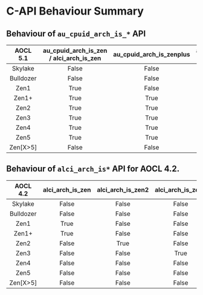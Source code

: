 # C-API Behaviour Summary

## Behaviour of `au_cpuid_arch_is_*` API

| AOCL 5.1   | au_cpuid_arch_is_zen / alci_arch_is_zen | au_cpuid_arch_is_zenplus | au_cpuid_arch_is_zen2 / alci_arch_is_zen2 | au_cpuid_arch_is_zen3 / alci_arch_is_zen3 | au_cpuid_arch_is_zen4 / alci_arch_is_zen4 | au_cpuid_arch_is_zen5 / alci_arch_is_zen5 |
| :--------: | :-------------------------------------: | :----------------------: | :---------------------------------------: | :---------------------------------------: | :---------------------------------------: | :---------------------------------------: |
|  Skylake   |                  False                  |          False           |                   False                   |                   False                   |                   False                   |                   False                   |
| Bulldozer  |                  False                  |          False           |                   False                   |                   False                   |                   False                   |                   False                   |
|    Zen1    |                  True                   |          False           |                   False                   |                   False                   |                   False                   |                   False                   |
|   Zen1+    |                  True                   |           True           |                   False                   |                   False                   |                   False                   |                   False                   |
|    Zen2    |                  True                   |           True           |                   True                    |                   False                   |                   False                   |                   False                   |
|    Zen3    |                  True                   |           True           |                   True                    |                   True                    |                   False                   |                   False                   |
|    Zen4    |                  True                   |           True           |                   True                    |                   True                    |                   True                    |                   False                   |
|    Zen5    |                  True                   |           True           |                   True                    |                   True                    |                   True                    |                   True                    |
|  Zen[X>5]  |                  False                  |          False           |                   False                   |                   False                   |                   False                   |                   False                   |

## Behaviour of `alci_arch_is*` API for AOCL 4.2.

| AOCL 4.2  | alci_arch_is_zen | alci_arch_is_zen2 | alci_arch_is_zen3 | alci_arch_is_zen4 |
| :-------: | :--------------: | :---------------: | :---------------: | :---------------: |
|  Skylake  |      False       |       False       |       False       |       False       |
| Bulldozer |      False       |       False       |       False       |       False       |
|   Zen1    |       True       |       False       |       False       |       False       |
|   Zen1+   |       True       |       False       |       False       |       False       |
|   Zen2    |      False       |       True        |       False       |       False       |
|   Zen3    |      False       |       False       |       True        |       False       |
|   Zen4    |      False       |       False       |       False       |       True        |
|   Zen5    |      False       |       False       |       False       |       True        |
| Zen[X>5]  |      False       |       False       |       False       |       True        |
